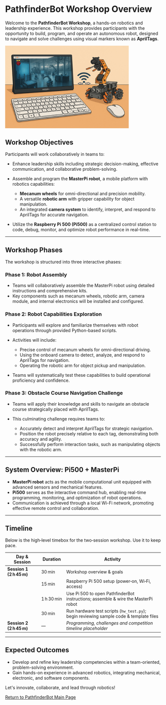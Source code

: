 # PathfinderBot Workshop Overview

Welcome to the **PathfinderBot Workshop**, a hands-on robotics and leadership experience. This workshop provides participants with the opportunity to build, program, and operate an autonomous robot, designed to navigate and solve challenges using visual markers known as **AprilTags**.

<img src="/zzimages/PathfinerBotWorkshop.jpg" width="400" >

## Workshop Objectives

Participants will work collaboratively in teams to:

* Enhance leadership skills including strategic decision-making, effective communication, and collaborative problem-solving.
* Assemble and program the **MasterPi robot**, a mobile platform with robotics capabilities:

  * **Mecanum wheels** for omni-directional and precision mobility.
  * A versatile **robotic arm** with gripper capability for object manipulation.
  * An integrated **camera system** to identify, interpret, and respond to AprilTags for accurate navigation.
* Utilize the **Raspberry Pi 500 (Pi500)** as a centralized control station to code, debug, monitor, and optimize robot performance in real-time.

---

## Workshop Phases

The workshop is structured into three interactive phases:

### Phase 1: Robot Assembly

* Teams will collaboratively assemble the MasterPi robot using detailed instructions and comprehensive kits.
* Key components such as mecanum wheels, robotic arm, camera module, and internal electronics will be installed and configured.

### Phase 2: Robot Capabilities Exploration

* Participants will explore and familiarize themselves with robot operations through provided Python-based scripts.

* Activities will include:

  * Precise control of mecanum wheels for omni-directional driving.
  * Using the onboard camera to detect, analyze, and respond to AprilTags for navigation.
  * Operating the robotic arm for object pickup and manipulation.

* Teams will systematically test these capabilities to build operational proficiency and confidence.

### Phase 3: Obstacle Course Navigation Challenge

* Teams will apply their knowledge and skills to navigate an obstacle course strategically placed with AprilTags.
* This culminating challenge requires teams to:

  * Accurately detect and interpret AprilTags for strategic navigation.
  * Position the robot precisely relative to each tag, demonstrating both accuracy and agility.
  * Successfully perform interaction tasks, such as manipulating objects with the robotic arm.

---

## System Overview: Pi500 + MasterPi

* **MasterPi robot** acts as the mobile computational unit equipped with advanced sensors and mechanical features.
* **Pi500** serves as the interactive command hub, enabling real-time programming, monitoring, and optimization of robot operations.
* Communication is achieved through a local Wi-Fi network, promoting effective remote control and collaboration.

---

## Timeline

Below is the high‑level timebox for the two‑session workshop. Use it to keep pace.

| Day & Session                        | Duration   | Activity                                                                               |
| ------------------------------------ | ---------- | -------------------------------------------------------------------------------------- |
| **Session 1 (2 h 45 m)**   | 30 min     | Workshop overview & goals                                                              |
|                                      | 15 min     | Raspberry Pi 500 setup (power‑on, Wi‑Fi, access)                                       |
|                                      | 1 h 30 min | Use Pi 500 to open PathfinderBot instructions; assemble & wire the MasterPi robot      |
|                                      | 30 min     | Run hardware test scripts (`hw_test.py`); begin reviewing sample code & template files |
| **Session 2 (2 h 45 m)** | —          | *Programming, challenges and competition timeline placeholder*                         |

---

## Expected Outcomes

* Develop and refine key leadership competencies within a team-oriented, problem-solving environment.
* Gain hands-on experience in advanced robotics, integrating mechanical, electronic, and software components.

Let's innovate, collaborate, and lead through robotics!

[Return to PathfinderBot Main Page](README.md)
